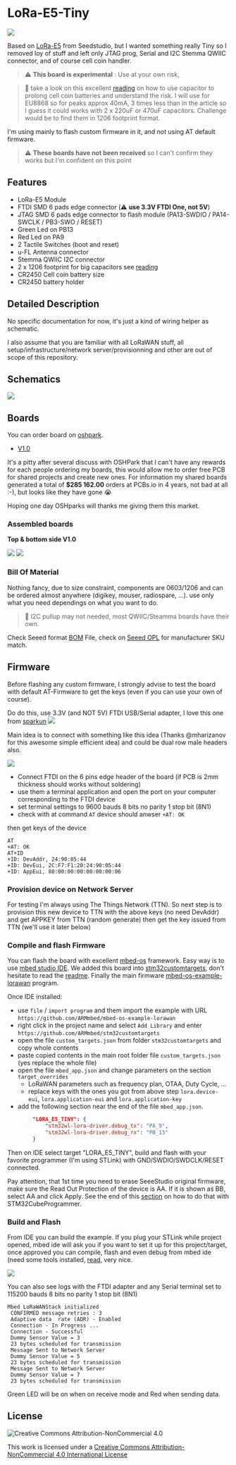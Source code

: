 # LoRa-E5-Tiny

<img src="https://github.com/hallard/LoRa-E5-Tiny/blob/main/pictures/LoRa-E5-Tiny-top.png">

Based on [LoRa-E5](https://www.seeedstudio.com/LoRa-E5-Wireless-Module-p-4745.html) from Seedstudio, but I wanted something really Tiny so I removed loy of stuff and left only JTAG prog, Serial and I2C Stemma QWIIC connector, and of course cell coin handler.

> :warning: **This board is experimental** : Use at your own risk, 

> :eyes: take a look on this excellent [reading](https://www.rs-online.com/designspark/can-i-prolong-my-coin-cell-battery-life-with-a-capacitor) on how to use capacitor to prolong cell coin batteries and understand the risk. I will use for EU8868 so for peaks approx 40mA, 3 times less than in the article so I guess it could works with 2 x 220uF or 470uF capacitors. Challenge would be to find them in 1206 footprint format.

I'm using mainly to flash custom firmware in it, and not using AT default firmware.

> :warning: **These boards have not been received** so I can't confirm they works but I'm confident on this point

## Features

- LoRa-E5 Module
- FTDI SMD 6 pads edge connector (:warning: **use 3.3V FTDI One, not 5V**)
- JTAG SMD 6 pads edge connector to flash module (PA13-SWDIO / PA14-SWCLK / PB3-SWO / RESET)
- Green Led on PB13
- Red Led on PA9
- 2 Tactile Switches (boot and reset)
- u-FL Antenna connector
- Stemma QWIIC I2C connector
- 2 x 1206 footprint for big capacitors see [reading](https://www.rs-online.com/designspark/can-i-prolong-my-coin-cell-battery-life-with-a-capacitor)
- CR2450 Cell coin battery size
- CR2450 battery holder

## Detailed Description

No specific documentation for now, it's just a kind of wiring helper as schematic.

I also assume that you are familiar with all LoRaWAN stuff, all setup/infrastructure/network server/provisionning and other are out of scope of this repository.

## Schematics

<img src="https://github.com/hallard/LoRa-E5-Tiny/blob/main/pictures/LoRa-E5-Tiny-sch.png">

## Boards 

You can order board on [oshpark](https://oshpark.com). 

- [V1.0](https://oshpark.com/shared_projects/xUa1Y94Z) 

It's a pitty after several discuss with OSHPark that I can't have any rewards for each people ordering my boards, this would allow me to order free PCB for shared projects and create new ones. For information my shared boards generated a total of **$285 162.00** orders at PCBs.io in 4 years, not bad at all :-), but looks like they have gone :sob:

Hoping one day OSHparks will thanks me giving them this market. 

### Assembled boards

**Top & bottom side V1.0**

<img src="https://github.com/hallard/LoRa-E5-Tiny/blob/main/pictures/LoRa-E5-Tiny-top.png">
<img src="https://github.com/hallard/LoRa-E5-Tiny/blob/main/pictures/LoRa-E5-Tiny-bot.png">

### Bill Of Material

Nothing fancy, due to size constraint, components are 0603/1206 and can be ordered almost anywhere (digikey, mouser, radiospare, ...). 
use only what you need dependings on what you want to do. 

> :memo: I2C pullup may not needed, most QWIIC/Steamma boards have their own. 

Check Seeed format [BOM](https://github.com/hallard/LoRa-E5-Tiny/blob/main/LoRa-E5-Tiny-BOM.xlsx) File, check on [Seeed OPL](https://www.seeedstudio.com/opl.html) for manufacturer SKU match.

## Firmware

Before flashing any custom firmware, I strongly advise to test the board with default AT-Firmware to get the keys (even if you can use your own of course). 

Do do this, use 3.3V (and NOT 5V) FTDI USB/Serial adapter, I love this one from [sparkun](https://www.sparkfun.com/products/14050)
![](https://cdn.sparkfun.com//assets/parts/1/1/8/8/8/14050-01.jpg)

Main idea is to connect with something like this idea (Thanks @mharizanov for this awesome simple efficient idea) and could be dual row male headers also.

<img src="https://harizanov.com/wp-content/uploads/2013/03/IMG_20150208_16352922.jpg">

- Connect FTDI on the 6 pins edge header of the board (if PCB is 2mm thickness should works without soldering)
- use them a terminal application and open the port on your computer corresponding to the FTDI device
- set terminal settings to 9600 bauds 8 bits no parity 1 stop bit (8N1)
- check with at command `AT` device should anwser ``+AT: OK``

then get keys of the device

```
AT 
+AT: OK
AT+ID 
+ID: DevAddr, 24:90:05:44
+ID: DevEui, 2C:F7:F1:20:24:90:05:44
+ID: AppEui, 80:00:00:00:00:00:00:06
```

### Provision device on Network Server

For testing I'm always using The Things Network (TTN).
So next step is to provision this new device to TTN with the above keys (no need DevAddr) and get APPKEY from TTN (random generate) then get the key issued from TTN (we'll use it later below)

### Compile and flash Firmware

You can flash the board with excellent [mbed-os](https://os.mbed.com/mbed-os/) framework. 
Easy way is to use [mbed studio IDE](https://os.mbed.com/studio/). 
We added this board into [stm32customtargets](https://github.com/ARMmbed/stm32customtargets), don't hesitate to read the [readme](https://github.com/ARMmbed/stm32customtargets/blob/master/README.md). 
Finally the main firmware [mbed-os-example-lorawan](https://github.com/ARMmbed/mbed-os-example-lorawan) program.

Once IDE installed: 

- use `file` / `import program` and them import the example with URL `https://github.com/ARMmbed/mbed-os-example-lorawan`
- right click in the project name and select `Add Library` and enter `https://github.com/ARMmbed/stm32customtargets`
- open the file `custom_targets.json` from folder `stm32customtargets` and copy whole contents
- paste copied contents in the main root folder file `custom_targets.json` (yes replace the whole file) 
- open the file `mbed_app.json` and change parameters on the section `target_overrides`
    - LoRaWAN parameters such as frequency plan, OTAA, Duty Cycle, ...
    - replace keys with the ones you got from above step `lora.device-eui`, `lora.application-eui` and `lora.application-key`
- add the following section near the end of the file `mbed_app.json`.

```json
        "LORA_E5_TINY": {
            "stm32wl-lora-driver.debug_tx": "PA_9",
            "stm32wl-lora-driver.debug_rx": "PB_13"
        }
```

Then on IDE select target "LORA_E5_TINY", build and flash with your favorite programmer (I'm using STLink) with GND/SWDIO/SWDCLK/RESET connected. 

Pay attention, that 1st time you need to erase SeeeStudio original firmware, make sure the Read Out Protection of the device is AA. If it is shown as BB, select AA and click Apply. See the end of this [section](https://wiki.seeedstudio.com/LoRa_E5_Dev_Board/#24-modify-your-device-eui-application-eui-application-key-and-your-lorawan-region) on how to do that with STM32CubeProgrammer.

### Build and Flash

From IDE you can build the example. If you plug your STLink while project opened, mbed ide will ask you if you want to set it up for this project/target, once approved you can compile, flash and even debug from mbed ide (need some tools installed, [read](https://os.mbed.com/docs/mbed-studio/current/monitor-debug/debugging-with-mbed-studio.html), very nice.


<img src="https://github.com/hallard/LoRa-E5-Breakout/blob/main/pictures/mbed-ide.png">

You can also see logs with the FTDI adapter and any Serial terminal set to 115200 bauds 8 bits no parity 1 stop bit (8N1)

```
Mbed LoRaWANStack initialized 
 CONFIRMED message retries : 3 
 Adaptive data  rate (ADR) - Enabled 
 Connection - In Progress ...
 Connection - Successful 
 Dummy Sensor Value = 3 
 23 bytes scheduled for transmission 
 Message Sent to Network Server 
 Dummy Sensor Value = 5 
 23 bytes scheduled for transmission 
 Message Sent to Network Server 
 Dummy Sensor Value = 7 
 23 bytes scheduled for transmission 
```

Green LED will be on when on receive mode and Red when sending data.

## License

<img alt="Creative Commons Attribution-NonCommercial 4.0" src="https://i.creativecommons.org/l/by-nc/4.0/88x31.png">   

This work is licensed under a [Creative Commons Attribution-NonCommercial 4.0 International License](http://creativecommons.org/licenses/by-nc/4.0/)    

